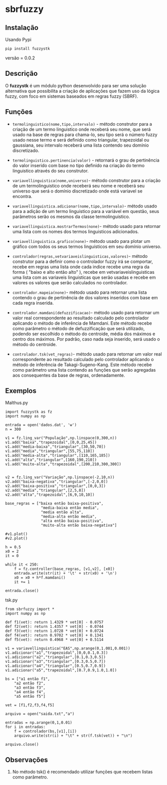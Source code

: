# sbrfuzzy

## Instalação

Usando Pypi
```
pip install fuzzystk
```
versão = 0.0.2

## Descrição 

O **fuzzystk** é um módulo python desenvolvido para ser uma solução alternativa que possibilita a criação de aplicações que fazem uso da lógica fuzzy, com foco em sistemas baseados em regras fuzzy (SBRF).

## Funções 

* `termolinguistico(nome,tipo,intervalo)` - método construtor para a criação de um termo linguistico onde receberá seu nome, que será usado na base de regras para chama-lo, seu tipo será o número fuzzy usado nesse termo e será definido como triangular, trapezoidal ou gaussiana, seu intervalo receberá uma lista contendo seu domínio discretizado. 

* `termolinguistico.pertinencia(valor)` - retornará o grau de pertinência do valor inserido com base no tipo definido na criação do termo linguistico através do seu construtor.

* `variavellinguistica(nome,universo)`- método construtor para a criação de um termolinguistico onde receberá seu nome e receberá seu universo que será o domínio discretizado onde está variavel se encontra.

* `variavellinguistica.adicionar(nome,tipo,intervalo)`- método usado para a adição de um termo linguistico para a variável em questão, seus parâmetros serão os mesmos da classe termolinguistico.

* `variavellinguistica.mostrarTermos(none)`- método usado para retornar uma lista com os nomes dos termos linguisticos adicionados.

* `variavellinguistica.grafico(none)`- método usado para plotar um gráfico com todos os seus termos linguísticos em seu domínio universo.

* `controlador(regras,vetvariaveislinguisticas,valores)`- método construtor para a definir como o controlador fuzzy irá se comportar, recebe em regras uma lista onde cada indice recebe uma regra da forma ( "baixo e alto então alto" ), recebe em vetvariaveislinguisticas uma lista com as variaveis linguisticas que serão usadas e recebe em valores os valores que serão calculados no controlador.

* `controlador.mapeia(none)`-  método usado para retornar uma lista contendo o grau de pertinência de dos valores inseridos com base em cada regra inserida.

* `controlador.mamdani(defuzzificacao)`- método usado para retornar um valor real correspondente ao resultado calculado pelo controlador aplicando o método de inferência de Mamdani. Este método recebe como parâmetro o método de defuzzificação que será utilizado, podendo ser escolhido o método do centroide, média dos máximos e centro dos máximos. Por padrão, caso nada seja inserido, será usado o método do centroide.

* `controlador.tsk(vet_regras)`- método usado para retornar um valor real correspondente ao resultado calculado pelo controlador aplicando o método de inferência de Takagi-Sugeno-Kang. Este método recebe como parâmetro uma lista contendo as funções que serão agregadas aos consequentes da base de regras, ordenadamente.

## Exemplos 
Malthus.py

```
import fuzzystk as fz
import numpy as np 

entrada = open('dados.dat', 'w')
n = 300

v1 = fz.ling_var("População",np.linspace(0,300,n))
v1.add("baixa","trapezoidal",[0,0,25,45])
v1.add("media-baixa","triangular",[30,50,70])
v1.add("media","triangular",[55,75,110])
v1.add("media-alta","triangular",[110,165,185])
v1.add("alta","triangular",[160,190,210])
v1.add("muito-alta","trapezoidal",[200,210,300,300])


v2 = fz.ling_var("Variação",np.linspace(-2,10,n))
v2.add("baixa-negativa","triangular",[-2,0,0])
v2.add("baixa-positiva","triangular",[0,0,3])
v2.add("media","triangular",[2,5,8])
v2.add("alta","trapezoidal",[6,9,10,10])

base_regras = ["baixa então baixa-positiva",
                "media-baixa então media",
                "media então alta",
                "media-alta então media",
                "alta então baixa-positiva",
                "muito-alta então baixa-negativa"]

#v1.plot()
#v2.plot()

h = 0.5
x0 = 2
it = 0

while it < 250:
    f = fz.controller(base_regras, [v1,v2], [x0])
    entrada.write(str(it) + '\t' + str(x0) + '\n')
    x0 = x0 + h*f.mamdani()
    it += 1

entrada.close()
```
tsk.py

```
from sbrfuzzy import *
import numpy as np

def f1(vet): return 1.4329 * vet[0] - 0.0757 
def f2(vet): return 1.4357 * vet[0] - 0.0744
def f3(vet): return 1.0728 * vet[0] + 0.0724 
def f4(vet): return 0.9702 * vet[0] + 0.1341
def f5(vet): return 0.4968 * vet[0] + 0.5114

v1 = variavellinguistica("EAS",np.arange(0,1.001,0.001))
v1.adicionar("a1","trapezoidal",[0,0,0.1,0.3])
v1.adicionar("a2","triangular",[0.1,0.3,0.5])
v1.adicionar("a3","triangular",[0.3,0.5,0.7])
v1.adicionar("a4","triangular",[0.5,0.7,0.9])
v1.adicionar("a5","trapezoidal",[0.7,0.9,1.0,1.0])

bs = ["a1 então f1",
    "a2 então f2",
    "a3 então f3",
    "a4 então f4",
    "a5 então f5"]

vet = [f1,f2,f3,f4,f5]

arquivo = open("saida.txt","a")

entradas = np.arange(0,1,0.01)
for i in entradas:
    f = controlador(bs,[v1],[i])
    arquivo.write(str(i) + "\t" + str(f.tsk(vet)) + "\n")

arquivo.close()
```
## Observações
1. No método tsk() é recomendado utilizar funções que recebem listas como parâmetro. 
